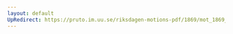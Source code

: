 ```yaml
---
layout: default
UpRedirect: https://pruto.im.uu.se/riksdagen-motions-pdf/1869/mot_1869__ak__329/mot_1869__ak__329-002.pdf
---
```


